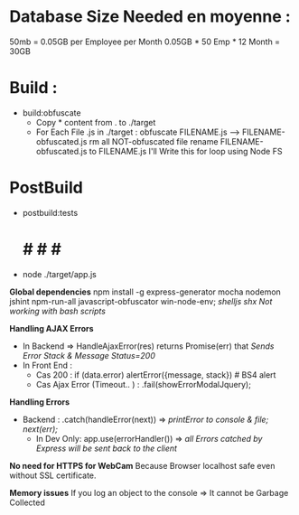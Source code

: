 # Database Size Needed en moyenne :
50mb = 0.05GB per Employee per Month
0.05GB * 50 Emp * 12 Month = 30GB

# Build :
- build:obfuscate
    - Copy * content from . to ./target
    - For Each File .js in ./target :
        obfuscate FILENAME.js --> FILENAME-obfuscated.js
        rm all NOT-obfuscated file
        rename FILENAME-obfuscated.js to FILENAME.js
I'll Write this for loop using Node FS

# PostBuild
- postbuild:tests 
    # # # # #
- node ./target/app.js


**Global dependencies**
npm install -g express-generator mocha nodemon jshint npm-run-all javascript-obfuscator win-node-env; *shelljs shx Not working with bash scripts*

**Handling AJAX Errors**
- In Backend => HandleAjaxError(res) returns Promise(err) that *Sends Error Stack & Message Status=200*
- In Front End :
    - Cas 200 : if (data.error) alertError({message, stack}) # BS4 alert
    - Cas Ajax Error (Timeout.. ) : .fail(showErrorModalJquery);

**Handling Errors**
- Backend : .catch(handleError(next)) => *printError to console & file; next(err);*
    - In Dev Only: app.use(errorHandler()) => *all Errors catched by Express will be sent back to the client*

**No need for HTTPS for WebCam** Because Browser localhost safe even without SSL certificate.


**Memory issues**
If you log an object to the console => It cannot be Garbage Collected
